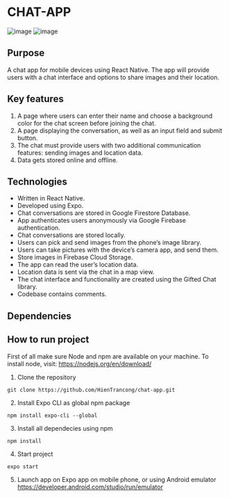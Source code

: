 # CHAT-APP
![image](https://user-images.githubusercontent.com/89924593/198895894-9a49a362-730c-4fca-b085-cddc6384889a.png)
![image](https://user-images.githubusercontent.com/89924593/198895967-7283d6fc-1d6c-4aec-b464-dc1a91432945.png)

## Purpose

A chat app for mobile devices using React Native. The app will
provide users with a chat interface and options to share images and their
location.

## Key features

1. A page where users can enter their name and choose a background color for the chat screen before joining the chat.
2. A page displaying the conversation, as well as an input field and submit button.
3. The chat must provide users with two additional communication features: sending images and location data.
4. Data gets stored online and offline.

## Technologies

- Written in React Native.
- Developed using Expo.
- Chat conversations are stored in Google Firestore Database.
- App authenticates users anonymously via Google Firebase authentication.
- Chat conversations are stored locally.
- Users can pick and send images from the phone’s image library.
- Users can take pictures with the device’s camera app, and send them.
- Store images in Firebase Cloud Storage.
- The app can read the user’s location data.
- Location data is sent via the chat in a map view.
- The chat interface and functionality are created using the Gifted Chat library.
- Codebase contains comments.

## Dependencies

## How to run project

First of all make sure Node and npm are available on your machine. To install node, visit:
https://nodejs.org/en/download/

1. Clone the repository

```
git clone https://github.com/HienTrancong/chat-app.git
```

2. Install Expo CLI as global npm package

```
npm install expo-cli --global
```

3. Install all dependecies using npm

```
npm install
```

4. Start project

```
expo start
```

5. Launch app on Expo app on mobile phone, or using Android emulator https://developer.android.com/studio/run/emulator
